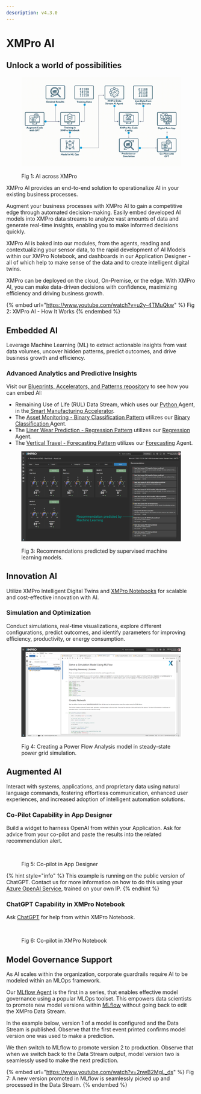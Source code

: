 ```yaml
---
description: v4.3.0
---
```


# XMPro AI

## Unlock a world of possibilities&#x20;

<figure><img src="../../.gitbook/assets/AI_Overview_Animation.gif" alt=""><figcaption><p>Fig 1: AI across XMPro</p></figcaption></figure>

XMPro AI provides an end-to-end solution to operationalize AI in your existing business processes. &#x20;

Augment your business processes with XMPro AI to gain a competitive edge through automated decision-making. Easily embed developed AI models into XMPro data streams to analyze vast amounts of data and generate real-time insights, enabling you to make informed decisions quickly. &#x20;

XMPro AI is baked into our modules, from the agents, reading and contextualizing your sensor data, to the rapid development of AI Models within our XMPro Notebook, and dashboards in our Application Designer - all of which help to make sense of the data and to create intelligent digital twins.

XMPro can be deployed on the cloud, On-Premise, or the edge. With XMPro AI, you can make data-driven decisions with confidence, maximizing efficiency and driving business growth. &#x20;

{% embed url="https://www.youtube.com/watch?v=u2y-4TMuQkw" %}
Fig 2: XMPro AI - How It Works
{% endembed %}

## Embedded AI

Leverage Machine Learning (ML) to extract actionable insights from vast data volumes, uncover hidden patterns, predict outcomes, and drive business growth and efficiency.&#x20;

### Advanced Analytics and Predictive Insights

Visit our [Blueprints, Accelerators, and Patterns repository](https://xmpro.github.io/Blueprints-Accelerators-Patterns/) to see how you can embed AI:&#x20;

* Remaining Use of Life (RUL) Data Stream, which uses our [Python ](https://xmpro.gitbook.io/python/)Agent, in the[ Smart Manufacturing Accelerator](https://github.com/XMPro/Blueprints-Accelerators-Patterns/tree/master/Accelerators/Smart%20Manufacturing%20-%20Bottling%20Plant).
* The [Asset Monitoring - Binary Classification Pattern](https://xmpro.github.io/Blueprints-Accelerators-Patterns/patterns/Asset-Monitoring-Binary-Classification/) utilizes our [Binary Classification ](https://xmpro.gitbook.io/binary-classification/)Agent.
* The [Liner Wear Prediction - Regression Pattern](https://xmpro.github.io/Blueprints-Accelerators-Patterns/patterns/Liner-Wear-Prediction-Regression/) utilizes our [Regression](https://xmpro.gitbook.io/regression/) Agent.
* The [Vertical Travel - Forecasting Pattern](https://xmpro.github.io/Blueprints-Accelerators-Patterns/patterns/Vertical-Travel-Forecasting/) utilizes our [Forecasting](https://xmpro.gitbook.io/forecasting/) Agent.

<figure><img src="../../.gitbook/assets/AI_Overview_ML_Recommendations.png" alt=""><figcaption><p>Fig 3: Recommendations predicted by supervised machine learning models.</p></figcaption></figure>

## Innovation AI

Utilize XMPro Intelligent Digital Twins and [XMPro Notebooks](xmpro-notebook.md) for scalable and cost-effective innovation with AI.&#x20;

### Simulation and Optimization

Conduct simulations, real-time visualizations, explore different configurations, predict outcomes, and identify parameters for improving efficiency, productivity, or energy consumption.&#x20;

<figure><img src="../../.gitbook/assets/AI_Overview_XMPro_Notebook.png" alt=""><figcaption><p>Fig 4: Creating a Power Flow Analysis model in steady-state power grid simulation. </p></figcaption></figure>

## Augmented AI

Interact with systems, applications, and proprietary data using natural language commands, fostering effortless communication, enhanced user experiences, and increased adoption of intelligent automation solutions.&#x20;

### Co-Pilot Capability in App Designer

Build a widget to harness OpenAI from within your Application. Ask for advice from your co-pilot and paste the results into the related recommendation alert.

<figure><img src="broken-reference" alt=""><figcaption><p>Fig 5: Co-pilot in App Designer</p></figcaption></figure>

{% hint style="info" %}
This example is running on the public version of ChatGPT. Contact us for more information on how to do this using your [Azure OpenAI Service](https://azure.microsoft.com/en-au/products/cognitive-services/openai-service), trained on your own IP.
{% endhint %}

### ChatGPT Capability in XMPro Notebook&#x20;

Ask [ChatGPT](xmpro-notebook.md#chatgpt) for help from within XMPro Notebook.

<figure><img src="../../.gitbook/assets/AI_Overview_Copilot_Notebook.gif" alt=""><figcaption><p>Fig 6: Co-pilot in XMPro Notebook</p></figcaption></figure>

## Model Governance Support

As AI scales within the organization, corporate guardrails require AI to be modeled within an MLOps framework.

Our [MLflow Agent](https://xmpro.gitbook.io/mlflow/) is the first in a series, that enables effective model governance using a popular MLOps toolset. This empowers data scientists to promote new model versions within [MLflow](https://mlflow.org/) without going back to edit the XMPro Data Stream.&#x20;

In the example below, version 1 of a model is configured and the Data Stream is published. Observe that the first event printed confirms model version one was used to make a prediction.&#x20;

We then switch to MLflow to promote version 2 to production. Observe that when we switch back to the Data Stream output, model version two is seamlessly used to make the next prediction.

{% embed url="https://www.youtube.com/watch?v=2nwB2MgL_ds" %}
Fig 7: A new version promoted in MLflow is seamlessly picked up and processed in the Data Stream.&#x20;
{% endembed %}
